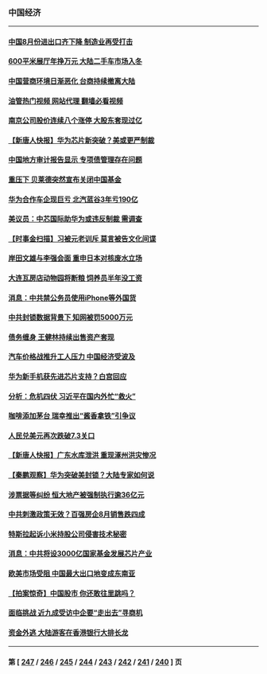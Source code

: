 ### 中国经济
---
#### [中国8月份进出口齐下降 制造业再受打击](../../pages/ncid283/n14068638.md?09071645) 
#### [600平米展厅年挣万元 大陆二手车市场入冬](../../pages/ncid283/n14068431.md?09071645) 
#### [中国营商环境日渐恶化 台商持续撤离大陆](../../pages/ncid283/n14068029.md?09071645) 
#### [油管热门视频 网站代理 翻墙必看视频](http://138.2.39.72:81/youtube.html?epic-marker?09071645)
#### [南京公司股价连续八个涨停 大股东套现过亿](../../pages/ncid283/n14068385.md?09071645) 
#### [【新唐人快报】华为芯片新突破？美或更严制裁](../../pages/ncid283/n14068306.md?09071645) 
#### [中国地方审计报告显示 专项债管理存在问题](../../pages/ncid283/n14068311.md?09071645) 
#### [重压下 贝莱德突然宣布关闭中国基金](../../pages/ncid283/n14068308.md?09071645) 
#### [华为合作车企现巨亏 北汽蓝谷3年亏190亿](../../pages/ncid283/n14067726.md?09071645) 
#### [美议员：中芯国际助华为或违反制裁 需调查](../../pages/ncid283/n14068241.md?09071645) 
#### [【时事金扫描】习被元老训斥 莫言被告文化间谍](../../pages/ncid283/n14068232.md?09071645) 
#### [岸田文雄与李强会面 重申日本对核废水立场](../../pages/ncid283/n14068268.md?09071645) 
#### [大连瓦房店动物园将断粮 饲养员半年没工资](../../pages/ncid283/n14068028.md?09071645) 
#### [消息：中共禁公务员使用iPhone等外国货](../../pages/ncid283/n14068221.md?09071645) 
#### [中共封锁数据背景下 知网被罚5000万元](../../pages/ncid283/n14068075.md?09071645) 
#### [债务缠身 王健林持续出售资产套现](../../pages/ncid283/n14067874.md?09071645) 
#### [汽车价格战推升工人压力 中国经济受波及](../../pages/ncid283/n14067694.md?09071645) 
#### [华为新手机获先进芯片支持？白宫回应](../../pages/ncid283/n14067867.md?09071645) 
#### [分析：危机四伏 习近平在国内外忙“救火”](../../pages/ncid283/n14067872.md?09071645) 
#### [咖啡添加茅台 瑞幸推出“酱香拿铁”引争议](../../pages/ncid283/n14067800.md?09071645) 
#### [人民兑美元再次跌破7.3关口](../../pages/ncid283/n14067728.md?09071645) 
#### [【新唐人快报】广东水库泄洪 重现涿州洪灾惨况](../../pages/ncid283/n14067720.md?09071645) 
#### [【秦鹏观察】华为突破美封锁？大陆专家如何说](../../pages/ncid283/n14067646.md?09071645) 
#### [涉票据等纠纷 恒大地产被强制执行逾36亿元](../../pages/ncid283/n14067711.md?09071645) 
#### [中共刺激政策无效？百强房企8月销售跌四成](../../pages/ncid283/n14067669.md?09071645) 
#### [特斯拉起诉小米持股公司侵害技术秘密](../../pages/ncid283/n14067713.md?09071645) 
#### [消息：中共将设3000亿国家基金发展芯片产业](../../pages/ncid283/n14067630.md?09071645) 
#### [欧美市场受阻 中国最大出口地变成东南亚](../../pages/ncid283/n14067664.md?09071645) 
#### [【拍案惊奇】中国股市 你还敢往里跳吗？](../../pages/ncid283/n14067602.md?09071645) 
#### [面临挑战 近九成受访中企要“走出去”寻商机](../../pages/ncid283/n14067391.md?09071645) 
#### [资金外逃 大陆游客在香港银行大排长龙](../../pages/ncid283/n14067605.md?09071645) 

---
#### 第 [ [247](./247.md?09071645) / [246](./246.md?09071645) / [245](./245.md?09071645) / [244](./244.md?09071645) / [243](./243.md?09071645) / [242](./242.md?09071645) / [241](./241.md?09071645) / [240](./240.md?09071645) ] 页
